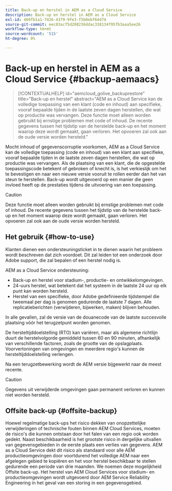 ```yaml
---
title: Back-up en herstel in AEM as a Cloud Service
description: Back-up en herstel in AEM as a Cloud Service
exl-id: 469fb1a1-7426-4379-9fe3-f5b0ebf64d74
source-git-commit: eec03acf5d208236ddac338134f95fb3aaa5ee26
workflow-type: tm+mt
source-wordcount: '515'
ht-degree: 0%

---
```



# Back-up en herstel in AEM as a Cloud Service {#backup-aemaacs}

>[!CONTEXTUALHELP]
>id="aemcloud_golive_backuprestore"
>title="Back-up en herstel"
>abstract="AEM as a Cloud Service kan de volledige toepassing van een klant (code en inhoud) aan specifieke, vooraf bepaalde tijden in de laatste zeven dagen herstellen, die wat op productie was vervangen. Deze functie moet alleen worden gebruikt bij ernstige problemen met code of inhoud. De recente gegevens tussen het tijdstip van de herstelde back-up en het moment waarop deze wordt gemaakt, gaan verloren. Het opvoeren zal ook aan de oude versie worden hersteld."

Mocht inhoud of gegevenscorruptie voorkomen, AEM as a Cloud Service kan de volledige toepassing (code en inhoud) van een klant aan specifieke, vooraf bepaalde tijden in de laatste zeven dagen herstellen, die wat op productie was vervangen.
Als de plaatsing van een klant, die de opgestelde toepassingscode betekent of gebroken of knecht is, is het verkieslijk om het te bevestigen en naar een nieuwe versie vooruit te rollen eerder dan het van steun te herstellen. Back-up wordt uitgevoerd op een manier die geen invloed heeft op de prestaties tijdens de uitvoering van een toepassing.

>[!CAUTION]
>
>Deze functie moet alleen worden gebruikt bij ernstige problemen met code of inhoud. De recente gegevens tussen het tijdstip van de herstelde back-up en het moment waarop deze wordt gemaakt, gaan verloren. Het opvoeren zal ook aan de oude versie worden hersteld.

## Het gebruik {#how-to-use}

Klanten dienen een ondersteuningsticket in te dienen waarin het probleem wordt beschreven dat zich voordoet. Dit zal leiden tot een onderzoek door Adobe support, die zal bepalen of een herstel nodig is.

AEM as a Cloud Service ondersteuning:

* Back-up en herstel voor stadium-, productie- en ontwikkelomgevingen.
* 24-uurs herstel, wat betekent dat het systeem in de laatste 24 uur op elk punt kan worden hersteld.
* Herstel van een specifieke, door Adobe gedefinieerde tijdstempel die tweemaal per dag is genomen gedurende de laatste 7 dagen.  Alle replicatieberichten (verwijderen, bijwerken, maken) blijven behouden.

In alle gevallen, zal de versie van de douanecode van de laatste succesvolle plaatsing vóór het terugzetpunt worden genomen.

De hersteltijddoelstelling (RTO) kan variëren, maar als algemene richtlijn duurt de herstelvolgorde gemiddeld tussen 60 en 90 minuten, afhankelijk van verschillende factoren, zoals de grootte van de opslagplaats. Voorvertoningen van omgevingen en meerdere regio&#39;s kunnen de hersteltijddoelstelling verlengen.

Na een terugzetbewerking wordt de AEM versie bijgewerkt naar de meest recente.

>[!CAUTION]
>
>Gegevens uit verwijderde omgevingen gaan permanent verloren en kunnen niet worden hersteld.

## Offsite back-up {#offsite-backup}

Hoewel regelmatige back-ups het risico dekken van onopzettelijke verwijderingen of technische fouten binnen AEM Cloud Services, moeten de risico&#39;s die kunnen ontstaan door het falen van een regio ook worden gedekt. Naast beschikbaarheid is het grootste risico in dergelijke uitvallen van gegevensgebieden in de eerste plaats een verlies van gegevens.
AEM as a Cloud Service dekt dit risico als standaard voor alle AEM productieomgevingen door voortdurend het volledige AEM naar een afgelegen gebied te kopiëren en het voor herstel beschikbaar te stellen gedurende een periode van drie maanden. We noemen deze mogelijkheid Offsite back-up.
Het herstel van AEM Cloud Services voor stadium- en productieomgevingen wordt uitgevoerd door AEM Service Reliability Engineering in het geval van een storing in een gegevensgebied.
